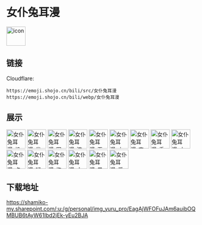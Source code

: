 # 女仆兔耳漫
<img src="https://emoji.shojo.cn/bili/src/女仆兔耳漫/icon.png" width="50" height="50" alt="icon">

## 链接
Cloudflare:
```
https://emoji.shojo.cn/bili/src/女仆兔耳漫
https://emoji.shojo.cn/bili/webp/女仆兔耳漫
```
## 展示
<img src="https://emoji.shojo.cn/bili/src/女仆兔耳漫/女仆兔耳漫-投币.png" width="50" height="50" alt="女仆兔耳漫-投币">
<img src="https://emoji.shojo.cn/bili/src/女仆兔耳漫/女仆兔耳漫-发火.png" width="50" height="50" alt="女仆兔耳漫-发火">
<img src="https://emoji.shojo.cn/bili/src/女仆兔耳漫/女仆兔耳漫-困困.png" width="50" height="50" alt="女仆兔耳漫-困困">
<img src="https://emoji.shojo.cn/bili/src/女仆兔耳漫/女仆兔耳漫-流泪.png" width="50" height="50" alt="女仆兔耳漫-流泪">
<img src="https://emoji.shojo.cn/bili/src/女仆兔耳漫/女仆兔耳漫-无语.png" width="50" height="50" alt="女仆兔耳漫-无语">
<img src="https://emoji.shojo.cn/bili/src/女仆兔耳漫/女仆兔耳漫-小心.png" width="50" height="50" alt="女仆兔耳漫-小心">
<img src="https://emoji.shojo.cn/bili/src/女仆兔耳漫/女仆兔耳漫-害羞.png" width="50" height="50" alt="女仆兔耳漫-害羞">
<img src="https://emoji.shojo.cn/bili/src/女仆兔耳漫/女仆兔耳漫-委屈.png" width="50" height="50" alt="女仆兔耳漫-委屈">
<img src="https://emoji.shojo.cn/bili/src/女仆兔耳漫/女仆兔耳漫-大哭.png" width="50" height="50" alt="女仆兔耳漫-大哭">
<img src="https://emoji.shojo.cn/bili/src/女仆兔耳漫/女仆兔耳漫-点赞.png" width="50" height="50" alt="女仆兔耳漫-点赞">
<img src="https://emoji.shojo.cn/bili/src/女仆兔耳漫/女仆兔耳漫-疑惑.png" width="50" height="50" alt="女仆兔耳漫-疑惑">
<img src="https://emoji.shojo.cn/bili/src/女仆兔耳漫/女仆兔耳漫-抱抱.png" width="50" height="50" alt="女仆兔耳漫-抱抱">
<img src="https://emoji.shojo.cn/bili/src/女仆兔耳漫/女仆兔耳漫-大喊.png" width="50" height="50" alt="女仆兔耳漫-大喊">
<img src="https://emoji.shojo.cn/bili/src/女仆兔耳漫/女仆兔耳漫-晕.png" width="50" height="50" alt="女仆兔耳漫-晕">
<img src="https://emoji.shojo.cn/bili/src/女仆兔耳漫/女仆兔耳漫-爱你.png" width="50" height="50" alt="女仆兔耳漫-爱你">

## 下载地址

https://shamiko-my.sharepoint.com/:u:/g/personal/img_yuru_pro/EagAjWFOFuJAm6auibOQMBUB6tAyW61Ibd2jEk-yEu2BJA